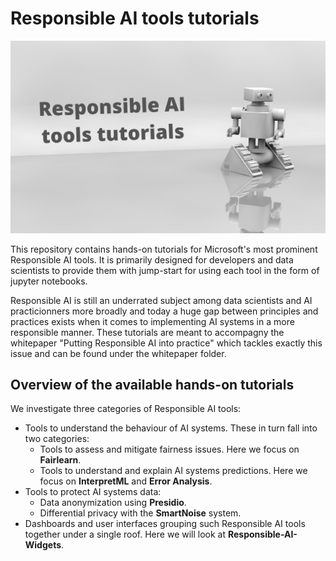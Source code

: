 # Responsible AI tools tutorials

<img src="responsible_ai_tools_tutorials.png" alt="Repository logo" width="800"/>


This repository contains hands-on tutorials for Microsoft's most prominent Responsible AI tools.
It is primarily designed for developers and data scientists to provide them with jump-start for using each tool in the form of jupyter notebooks. 

Responsible AI is still an underrated subject among data scientists and AI practicionners more broadly and today a huge gap between principles and practices exists when it comes to implementing AI systems in a more responsible manner. These tutorials are meant to accompagny the whitepaper "Putting Responsible AI into practice" which tackles exactly this issue and can be found under the whitepaper folder.

## Overview of the available hands-on tutorials

We investigate three categories of Responsible AI tools:

* Tools to understand the behaviour of AI systems. These in turn fall into two categories:
    - Tools to assess and mitigate fairness issues. Here we focus on **Fairlearn**.
    - Tools to understand and explain AI systems predictions. Here we focus on **InterpretML** and **Error Analysis**.
* Tools to protect AI systems data: 
    - Data anonymization using **Presidio**.
    - Differential privacy with the **SmartNoise** system.
* Dashboards and user interfaces grouping such Responsible AI tools together under a single roof. Here we will look at **Responsible-AI-Widgets**.

